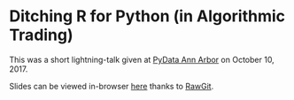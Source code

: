 # Ditching R for Python (in Algorithmic Trading)

This was a short lightning-talk given at [PyData Ann Arbor](https://www.meetup.com/preview/PyData-Ann-Arbor/events/241857318) on October 10, 2017.

Slides can be viewed in-browser [here](https://rawgit.com/ClaytonJY/pydata-20171010/master/presentation.html) thanks to [RawGit](https://rawgit.com/).
